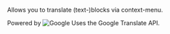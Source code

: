 
Allows you to translate (text-)blocks via context-menu.

Powered by ![Google](http://www.google.com/uds/css/small-logo.png "Google")
Uses the Google Translate API.

